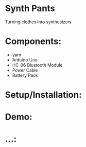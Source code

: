 # Synth Pants
Turning clothes into synthesizers

# Components:
- yarn
- Arduino Uno
- HC-06 Bluetooth Module
- Power Cable
- Battery Pack

# Setup/Installation:

# Demo:

# ...:

